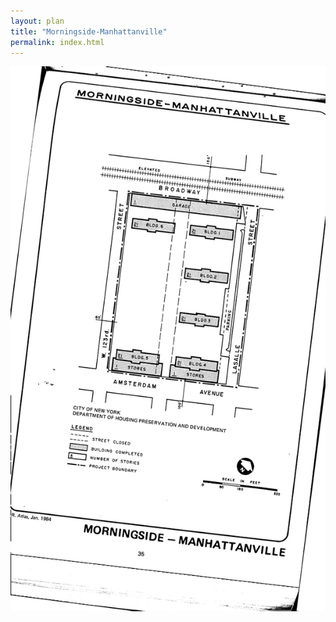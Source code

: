 ```yaml
---
layout: plan
title: "Morningside-Manhattanville"
permalink: index.html
---
```


![Morningside-Manhattanville in the Atlas of Urban Renewal](Morningside-Manhattanville.jpg)
